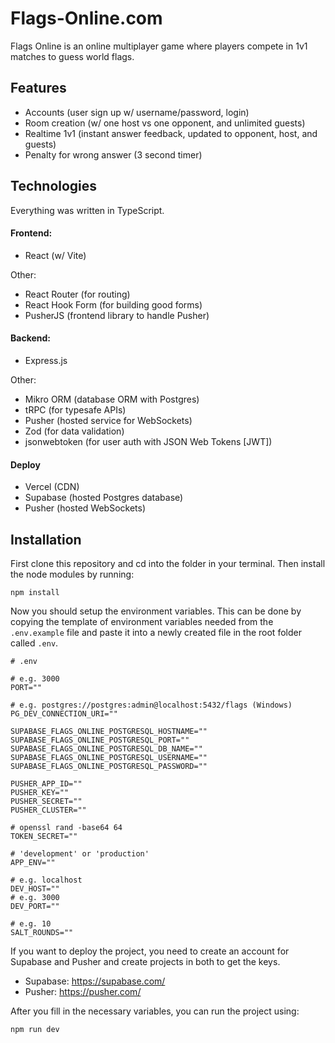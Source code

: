 
# Flags-Online.com

Flags Online is an online multiplayer game where players compete in 1v1 matches to guess world flags.
## Features
- Accounts (user sign up w/ username/password, login)
- Room creation (w/ one host vs one opponent, and unlimited guests)
- Realtime 1v1 (instant answer feedback, updated to opponent, host, and guests)
- Penalty for wrong answer (3 second timer)
## Technologies

Everything was written in TypeScript.

#### Frontend:
- React (w/ Vite)

Other:
- React Router (for routing)
- React Hook Form (for building good forms)
- PusherJS (frontend library to handle Pusher)

#### Backend:
- Express.js

Other:
- Mikro ORM (database ORM with Postgres)
- tRPC (for typesafe APIs)
- Pusher (hosted service for WebSockets)
- Zod (for data validation)
- jsonwebtoken (for user auth with JSON Web Tokens [JWT])
#### Deploy
- Vercel (CDN)
- Supabase (hosted Postgres database)
- Pusher (hosted WebSockets)
## Installation
First clone this repository and cd into the folder in your terminal. Then install the node modules by running:
```
npm install
```
Now you should setup the environment variables. This can be done by copying the template of environment variables needed from the `.env.example` file and paste it into a newly created file in the root folder called `.env`. 
```.env
# .env

# e.g. 3000
PORT=""

# e.g. postgres://postgres:admin@localhost:5432/flags (Windows)
PG_DEV_CONNECTION_URI=""

SUPABASE_FLAGS_ONLINE_POSTGRESQL_HOSTNAME=""
SUPABASE_FLAGS_ONLINE_POSTGRESQL_PORT=""
SUPABASE_FLAGS_ONLINE_POSTGRESQL_DB_NAME=""
SUPABASE_FLAGS_ONLINE_POSTGRESQL_USERNAME=""
SUPABASE_FLAGS_ONLINE_POSTGRESQL_PASSWORD=""

PUSHER_APP_ID=""
PUSHER_KEY=""
PUSHER_SECRET=""
PUSHER_CLUSTER=""

# openssl rand -base64 64
TOKEN_SECRET=""

# 'development' or 'production'
APP_ENV=""

# e.g. localhost
DEV_HOST=""
# e.g. 3000
DEV_PORT=""

# e.g. 10
SALT_ROUNDS=""
```
If you want to deploy the project, you need to create an account for Supabase and Pusher and create projects in both to get the keys.
- Supabase: https://supabase.com/
- Pusher: https://pusher.com/

After you fill in the necessary variables, you can run the project using:
```
npm run dev
```
